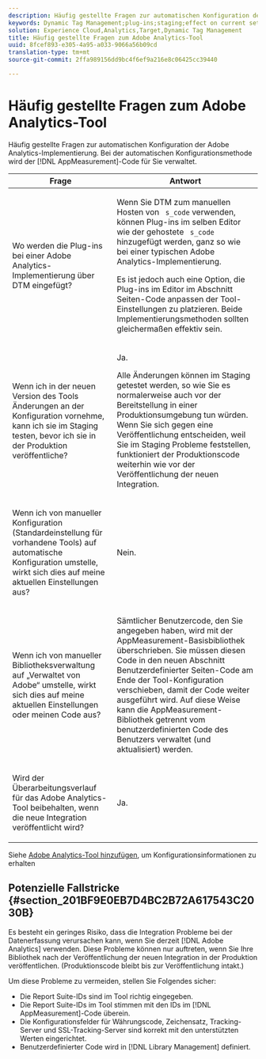 ```yaml
---
description: Häufig gestellte Fragen zur automatischen Konfiguration der Adobe Analytics-Implementierung. Bei der automatischen Konfigurationsmethode wird der AppMeasurement-Code für Sie verwaltet.
keywords: Dynamic Tag Management;plug-ins;staging;effect on current settings;revision history;potential pitfalls;report suite id;currency code;tracking server;ssl tracking server;custom code;library management
solution: Experience Cloud,Analytics,Target,Dynamic Tag Management
title: Häufig gestellte Fragen zum Adobe Analytics-Tool
uuid: 8fcef893-e305-4a95-a033-9066a56b09cd
translation-type: tm+mt
source-git-commit: 2ffa989156dd9bc4f6ef9a216e8c06425cc39440

---
```



# Häufig gestellte Fragen zum Adobe Analytics-Tool

Häufig gestellte Fragen zur automatischen Konfiguration der Adobe Analytics-Implementierung. Bei der automatischen Konfigurationsmethode wird der [!DNL AppMeasurement]-Code für Sie verwaltet.

<table id="table_A50D00E2C47A473B92DA800FB08FE640"> 
 <thead> 
  <tr> 
   <th colname="col1" class="entry"> Frage </th> 
   <th colname="col2" class="entry"> Antwort </th> 
  </tr> 
 </thead>
 <tbody> 
  <tr> 
   <td colname="col1"> <p> Wo werden die Plug-ins bei einer Adobe Analytics-Implementierung über DTM eingefügt? </p> </td> 
   <td colname="col2"> <p> Wenn Sie DTM zum manuellen Hosten von <code> s_code</code> verwenden, können Plug-ins im selben Editor wie der gehostete <code> s_code</code> hinzugefügt werden, ganz so wie bei einer typischen Adobe Analytics-Implementierung. </p> <p>Es ist jedoch auch eine Option, die Plug-ins im Editor im Abschnitt <span class="term">Seiten-Code anpassen</span> der Tool-Einstellungen zu platzieren. Beide Implementierungsmethoden sollten gleichermaßen effektiv sein. </p> </td> 
  </tr> 
  <tr> 
   <td colname="col1"> <p>Wenn ich in der neuen Version des Tools Änderungen an der Konfiguration vornehme, kann ich sie im Staging testen, bevor ich sie in der Produktion veröffentliche? </p> </td> 
   <td colname="col2"> <p>Ja. </p> <p>Alle Änderungen können im Staging getestet werden, so wie Sie es normalerweise auch vor der Bereitstellung in einer Produktionsumgebung tun würden. Wenn Sie sich gegen eine Veröffentlichung entscheiden, weil Sie im Staging Probleme feststellen, funktioniert der Produktionscode weiterhin wie vor der Veröffentlichung der neuen Integration. </p> </td> 
  </tr> 
  <tr> 
   <td colname="col1"> <p>Wenn ich von manueller Konfiguration (Standardeinstellung für vorhandene Tools) auf automatische Konfiguration umstelle, wirkt sich dies auf meine aktuellen Einstellungen aus? </p> </td> 
   <td colname="col2"> <p>Nein. </p> </td> 
  </tr> 
  <tr> 
   <td colname="col1"> <p>Wenn ich von manueller Bibliotheksverwaltung auf „Verwaltet von Adobe“ umstelle, wirkt sich dies auf meine aktuellen Einstellungen oder meinen Code aus? </p> </td> 
   <td colname="col2"> <p>Sämtlicher Benutzercode, den Sie angegeben haben, wird mit der <span class="keyword">AppMeasurement</span>-Basisbibliothek überschrieben. Sie müssen diesen Code in den neuen Abschnitt <span class="wintitle">Benutzerdefinierter Seiten-Code</span> am Ende der Tool-Konfiguration verschieben, damit der Code weiter ausgeführt wird. Auf diese Weise kann die <span class="keyword">AppMeasurement</span>-Bibliothek getrennt vom benutzerdefinierten Code des Benutzers verwaltet (und aktualisiert) werden. </p> </td> 
  </tr> 
  <tr> 
   <td colname="col1"> <p>Wird der Überarbeitungsverlauf für das <span class="keyword">Adobe Analytics</span>-Tool beibehalten, wenn die neue Integration veröffentlicht wird? </p> </td> 
   <td colname="col2"> <p>Ja. </p> </td> 
  </tr> 
 </tbody> 
</table>

Siehe [Adobe Analytics-Tool hinzufügen](/help/implement/other/dtm/c-aa-tool/analytics-dtm.md), um Konfigurationsinformationen zu erhalten

## Potenzielle Fallstricke {#section_201BF9E0EB7D4BC2B72A617543C2030B}

Es besteht ein geringes Risiko, dass die Integration Probleme bei der Datenerfassung verursachen kann, wenn Sie derzeit [!DNL Adobe Analytics] verwenden. Diese Probleme können nur auftreten, wenn Sie Ihre Bibliothek nach der Veröffentlichung der neuen Integration in der Produktion veröffentlichen. (Produktionscode bleibt bis zur Veröffentlichung intakt.)

Um diese Probleme zu vermeiden, stellen Sie Folgendes sicher:

* Die Report Suite-IDs sind im Tool richtig eingegeben.
* Die Report Suite-IDs im Tool stimmen mit den IDs im [!DNL AppMeasurement]-Code überein.
* Die Konfigurationsfelder für Währungscode, Zeichensatz, Tracking-Server und SSL-Tracking-Server sind korrekt mit den unterstützten Werten eingerichtet.
* Benutzerdefinierter Code wird in [!DNL Library Management] definiert.

